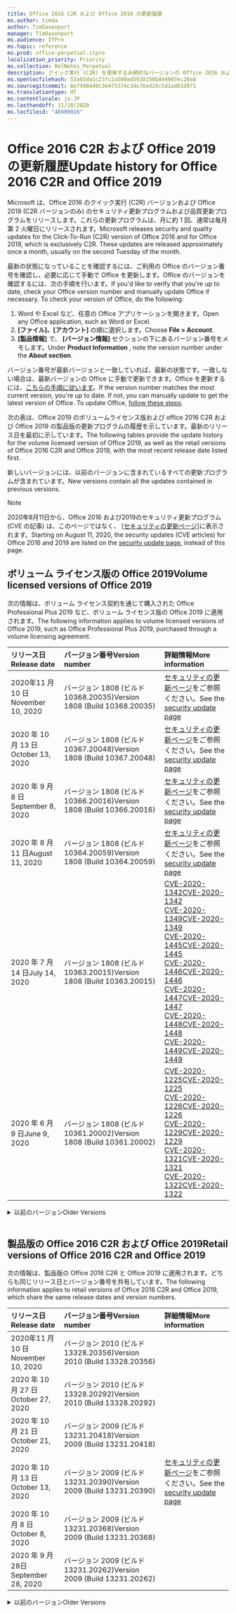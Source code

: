 ```yaml
---
title: Office 2016 C2R および Office 2019 の更新履歴
ms.author: timda
author: TimDavenport
manager: TimDavenport
ms.audience: ITPro
ms.topic: reference
ms.prod: office-perpetual-itpro
localization_priority: Priority
ms.collection: RelNotes_Perpetual
description: クイック実行 (C2R) を使用する永続的なバージョンの Office 2016 および 2019 の更新履歴を IT 技術者に提供します
ms.openlocfilehash: 53a03da1c23fc2a500ad5938150b844907ec20a8
ms.sourcegitcommit: 8e74984d0c36475374c34e76ed29c5d1ad81d971
ms.translationtype: HT
ms.contentlocale: ja-JP
ms.lasthandoff: 11/10/2020
ms.locfileid: "48989916"
---
```

# <a name="update-history-for-office-2016-c2r-and-office-2019"></a><span data-ttu-id="9c84d-103">Office 2016 C2R および Office 2019 の更新履歴</span><span class="sxs-lookup"><span data-stu-id="9c84d-103">Update history for Office 2016 C2R and Office 2019</span></span>

<span data-ttu-id="9c84d-p101">Microsoft は、Office 2016 のクイック実行 (C2R) バージョンおよび Office 2019 (C2R バージョンのみ) のセキュリティ更新プログラムおよび品質更新プログラムをリリースします。これらの更新プログラムは、月に約 1 回、通常は毎月第 2 火曜日にリリースされます。</span><span class="sxs-lookup"><span data-stu-id="9c84d-p101">Microsoft releases security and quality updates for the Click-To-Run (C2R) version of Office 2016 and for Office 2019, which is exclusively C2R. These updates are released approximately once a month, usually on the second Tuesday of the month.</span></span>

<span data-ttu-id="9c84d-p102">最新の状態になっていることを確認するには、ご利用の Office のバージョン番号を確認し、必要に応じて手動で Office を更新します。Office のバージョンを確認するには、次の手順を行います。</span><span class="sxs-lookup"><span data-stu-id="9c84d-p102">If you'd like to verify that you're up to date, check your Office version number and manually update Office if necessary. To check your version of Office, do the following:</span></span>

  1.    <span data-ttu-id="9c84d-108">Word や Excel など、任意の Office アプリケーションを開きます。</span><span class="sxs-lookup"><span data-stu-id="9c84d-108">Open any Office application, such as Word or Excel.</span></span>
  2.    <span data-ttu-id="9c84d-109">**[ファイル]、[アカウント]** の順に選択します。</span><span class="sxs-lookup"><span data-stu-id="9c84d-109">Choose **File > Account**.</span></span>
  3.    <span data-ttu-id="9c84d-110">**[製品情報]** で、 **[バージョン情報]** セクションの下にあるバージョン番号をメモします。</span><span class="sxs-lookup"><span data-stu-id="9c84d-110">Under **Product Information** , note the version number under the **About section**.</span></span>

<span data-ttu-id="9c84d-p103">バージョン番号が最新バージョンと一致していれば、最新の状態です。一致しない場合は、最新バージョンの Office に手動で更新できます。Office を更新するには、[こちらの手順に従います](https://support.office.com/article/2ab296f3-7f03-43a2-8e50-46de917611c5)。</span><span class="sxs-lookup"><span data-stu-id="9c84d-p103">If the version number matches the most current version, you're up to date. If not, you can manually update to get the latest version of Office. To update Office, [follow these steps](https://support.office.com/article/2ab296f3-7f03-43a2-8e50-46de917611c5).</span></span>


<span data-ttu-id="9c84d-114">次の表は、Office 2019 のボリュームライセンス版および office 2016 C2R および Office 2019 の製品版の更新プログラムの履歴を示しています。最新のリリース日を最初に示しています。</span><span class="sxs-lookup"><span data-stu-id="9c84d-114">The following tables provide the update history for the volume licensed version of Office 2019, as well as the retail versions of Office 2016 C2R and Office 2019, with the most recent release date listed first.</span></span>

<span data-ttu-id="9c84d-115">新しいバージョンには、以前のバージョンに含まれているすべての更新プログラムが含まれています。</span><span class="sxs-lookup"><span data-stu-id="9c84d-115">New versions contain all the updates contained in previous versions.</span></span>


 > [!NOTE]
> <span data-ttu-id="9c84d-116">2020年8月11日から、Office 2016 および2019のセキュリティ更新プログラム (CVE の記事) は、このページではなく、 [[セキュリティの更新ページ](https://docs.microsoft.com/officeupdates/microsoft365-apps-security-updates)]に表示されます。</span><span class="sxs-lookup"><span data-stu-id="9c84d-116">Starting on August 11, 2020, the security updates (CVE articles) for Office 2016 and 2019 are listed on the [security update page](https://docs.microsoft.com/officeupdates/microsoft365-apps-security-updates), instead of this page.</span></span> 


## <a name="volume-licensed-versions-of-office-2019"></a><span data-ttu-id="9c84d-117">ボリューム ライセンス版の Office 2019</span><span class="sxs-lookup"><span data-stu-id="9c84d-117">Volume licensed versions of Office 2019</span></span>
<span data-ttu-id="9c84d-118">次の情報は、ボリューム ライセンス契約を通じて購入された Office Professional Plus 2019 など、ボリューム ライセンス版の Office 2019 に適用されます。</span><span class="sxs-lookup"><span data-stu-id="9c84d-118">The following information applies to volume licensed versions of Office 2019, such as Office Professional Plus 2019, purchased through a volume licensing agreement.</span></span>

[//]: # (VL テーブルを削除しない 開始)


|<span data-ttu-id="9c84d-120">**リリース日**</span><span class="sxs-lookup"><span data-stu-id="9c84d-120">**Release date**</span></span>|<span data-ttu-id="9c84d-121">**バージョン番号**</span><span class="sxs-lookup"><span data-stu-id="9c84d-121">**Version number**</span></span>|<span data-ttu-id="9c84d-122">**詳細情報**</span><span class="sxs-lookup"><span data-stu-id="9c84d-122">**More information**</span></span>|
|:-----|:-----|:-----|
|<span data-ttu-id="9c84d-123">2020年11 月 10 日</span><span class="sxs-lookup"><span data-stu-id="9c84d-123">November 10, 2020</span></span>|<span data-ttu-id="9c84d-124">バージョン 1808 (ビルド 10368.20035)</span><span class="sxs-lookup"><span data-stu-id="9c84d-124">Version 1808 (Build 10368.20035)</span></span>| <span data-ttu-id="9c84d-125">[セキュリティの更新ページ](https://docs.microsoft.com/officeupdates/microsoft365-apps-security-updates)をご参照ください。</span><span class="sxs-lookup"><span data-stu-id="9c84d-125">See the [security update page](https://docs.microsoft.com/officeupdates/microsoft365-apps-security-updates)</span></span> |
|<span data-ttu-id="9c84d-126">2020 年 10 月 13 日</span><span class="sxs-lookup"><span data-stu-id="9c84d-126">October 13, 2020</span></span>|<span data-ttu-id="9c84d-127">バージョン 1808 (ビルド 10367.20048)</span><span class="sxs-lookup"><span data-stu-id="9c84d-127">Version 1808 (Build 10367.20048)</span></span>|<span data-ttu-id="9c84d-128">[セキュリティの更新ページ](https://docs.microsoft.com/officeupdates/microsoft365-apps-security-updates)をご参照ください。</span><span class="sxs-lookup"><span data-stu-id="9c84d-128">See the [security update page](https://docs.microsoft.com/officeupdates/microsoft365-apps-security-updates)</span></span>  |
|<span data-ttu-id="9c84d-129">2020 年 9 月 8 日</span><span class="sxs-lookup"><span data-stu-id="9c84d-129">September 8, 2020</span></span>|<span data-ttu-id="9c84d-130">バージョン 1808 (ビルド 10366.20016)</span><span class="sxs-lookup"><span data-stu-id="9c84d-130">Version 1808 (Build 10366.20016)</span></span>|<span data-ttu-id="9c84d-131">[セキュリティの更新ページ](https://docs.microsoft.com/officeupdates/microsoft365-apps-security-updates)をご参照ください。</span><span class="sxs-lookup"><span data-stu-id="9c84d-131">See the [security update page](https://docs.microsoft.com/officeupdates/microsoft365-apps-security-updates)</span></span> |
|<span data-ttu-id="9c84d-132">2020 年 8 月 11 日</span><span class="sxs-lookup"><span data-stu-id="9c84d-132">August 11, 2020</span></span>|<span data-ttu-id="9c84d-133">バージョン 1808 (ビルド 10364.20059)</span><span class="sxs-lookup"><span data-stu-id="9c84d-133">Version 1808 (Build 10364.20059)</span></span>|<span data-ttu-id="9c84d-134">[セキュリティの更新ページ](https://docs.microsoft.com/officeupdates/microsoft365-apps-security-updates)をご参照ください。</span><span class="sxs-lookup"><span data-stu-id="9c84d-134">See the [security update page](https://docs.microsoft.com/officeupdates/microsoft365-apps-security-updates)</span></span> |
|<span data-ttu-id="9c84d-135">2020 年 7 月 14 日</span><span class="sxs-lookup"><span data-stu-id="9c84d-135">July 14, 2020</span></span>   |<span data-ttu-id="9c84d-136">バージョン 1808 (ビルド 10363.20015)</span><span class="sxs-lookup"><span data-stu-id="9c84d-136">Version 1808 (Build 10363.20015)</span></span>  |[<span data-ttu-id="9c84d-137">CVE-2020-1342</span><span class="sxs-lookup"><span data-stu-id="9c84d-137">CVE-2020-1342</span></span>](https://portal.msrc.microsoft.com/ja-JP/security-guidance/advisory/CVE-2020-1342) <br/>[<span data-ttu-id="9c84d-138">CVE-2020-1349</span><span class="sxs-lookup"><span data-stu-id="9c84d-138">CVE-2020-1349</span></span>](https://portal.msrc.microsoft.com/ja-JP/security-guidance/advisory/CVE-2020-1349) <br/>[<span data-ttu-id="9c84d-139">CVE-2020-1445</span><span class="sxs-lookup"><span data-stu-id="9c84d-139">CVE-2020-1445</span></span>](https://portal.msrc.microsoft.com/ja-JP/security-guidance/advisory/CVE-2020-1445) <br/>[<span data-ttu-id="9c84d-140">CVE-2020-1446</span><span class="sxs-lookup"><span data-stu-id="9c84d-140">CVE-2020-1446</span></span>](https://portal.msrc.microsoft.com/ja-JP/security-guidance/advisory/CVE-2020-1446) <br/>[<span data-ttu-id="9c84d-141">CVE-2020-1447</span><span class="sxs-lookup"><span data-stu-id="9c84d-141">CVE-2020-1447</span></span>](https://portal.msrc.microsoft.com/ja-JP/security-guidance/advisory/CVE-2020-1447) <br/>[<span data-ttu-id="9c84d-142">CVE-2020-1448</span><span class="sxs-lookup"><span data-stu-id="9c84d-142">CVE-2020-1448</span></span>](https://portal.msrc.microsoft.com/ja-JP/security-guidance/advisory/CVE-2020-1448) <br/>[<span data-ttu-id="9c84d-143">CVE-2020-1449</span><span class="sxs-lookup"><span data-stu-id="9c84d-143">CVE-2020-1449</span></span>](https://portal.msrc.microsoft.com/ja-JP/security-guidance/advisory/CVE-2020-1449) <br/>|
|<span data-ttu-id="9c84d-144">2020 年 6 月 9 日</span><span class="sxs-lookup"><span data-stu-id="9c84d-144">June 9, 2020</span></span>   |<span data-ttu-id="9c84d-145">バージョン 1808 (ビルド 10361.20002)</span><span class="sxs-lookup"><span data-stu-id="9c84d-145">Version 1808 (Build 10361.20002)</span></span>  |[<span data-ttu-id="9c84d-146">CVE-2020-1225</span><span class="sxs-lookup"><span data-stu-id="9c84d-146">CVE-2020-1225</span></span>](https://portal.msrc.microsoft.com/ja-JP/security-guidance/advisory/CVE-2020-1225) <br/> [<span data-ttu-id="9c84d-147">CVE-2020-1226</span><span class="sxs-lookup"><span data-stu-id="9c84d-147">CVE-2020-1226</span></span>](https://portal.msrc.microsoft.com/ja-JP/security-guidance/advisory/CVE-2020-1226) <br/>[<span data-ttu-id="9c84d-148">CVE-2020-1229</span><span class="sxs-lookup"><span data-stu-id="9c84d-148">CVE-2020-1229</span></span>](https://portal.msrc.microsoft.com/ja-JP/security-guidance/advisory/CVE-2020-1229) <br/>[<span data-ttu-id="9c84d-149">CVE-2020-1321</span><span class="sxs-lookup"><span data-stu-id="9c84d-149">CVE-2020-1321</span></span>](https://portal.msrc.microsoft.com/ja-JP/security-guidance/advisory/CVE-2020-1321) <br/>[<span data-ttu-id="9c84d-150">CVE-2020-1322</span><span class="sxs-lookup"><span data-stu-id="9c84d-150">CVE-2020-1322</span></span>](https://portal.msrc.microsoft.com/ja-JP/security-guidance/advisory/CVE-2020-1322) <br/>|


[//]: # (VL テーブルを削除しない 終了)

<details>
<summary><span data-ttu-id="9c84d-152">以前のバージョン</span><span class="sxs-lookup"><span data-stu-id="9c84d-152">Older Versions</span></span></summary>
 

[//]: # (古い VL テーブルを削除しない 開始)


|<span data-ttu-id="9c84d-154">**リリース日**</span><span class="sxs-lookup"><span data-stu-id="9c84d-154">**Release date**</span></span>|<span data-ttu-id="9c84d-155">**バージョン番号**</span><span class="sxs-lookup"><span data-stu-id="9c84d-155">**Version number**</span></span>|<span data-ttu-id="9c84d-156">**詳細情報**</span><span class="sxs-lookup"><span data-stu-id="9c84d-156">**More information**</span></span>|
|:-----|:-----|:-----|
|<span data-ttu-id="9c84d-157">2020 年 5 月 12 日</span><span class="sxs-lookup"><span data-stu-id="9c84d-157">May 12, 2020</span></span>   |<span data-ttu-id="9c84d-158">バージョン 1808 (ビルド 10359.20023)</span><span class="sxs-lookup"><span data-stu-id="9c84d-158">Version 1808 (Build 10359.20023)</span></span>  |[<span data-ttu-id="9c84d-159">CVE-2020-0901</span><span class="sxs-lookup"><span data-stu-id="9c84d-159">CVE-2020-0901</span></span>](https://portal.msrc.microsoft.com/ja-JP/security-guidance/advisory/CVE-2020-0901) <br/> |
|<span data-ttu-id="9c84d-160">2020 年 4 月 14 日</span><span class="sxs-lookup"><span data-stu-id="9c84d-160">April 14, 2020</span></span>   |<span data-ttu-id="9c84d-161">バージョン 1808 (ビルド 10358.20061)</span><span class="sxs-lookup"><span data-stu-id="9c84d-161">Version 1808 (Build 10358.20061)</span></span>  |[<span data-ttu-id="9c84d-162">CVE-2020-0760</span><span class="sxs-lookup"><span data-stu-id="9c84d-162">CVE-2020-0760</span></span>](https://portal.msrc.microsoft.com/ja-JP/security-guidance/advisory/CVE-2020-0760) <br/> [<span data-ttu-id="9c84d-163">CVE-2020-0906</span><span class="sxs-lookup"><span data-stu-id="9c84d-163">CVE-2020-0906</span></span>](https://portal.msrc.microsoft.com/ja-JP/security-guidance/advisory/CVE-2020-0906) <br/> [<span data-ttu-id="9c84d-164">CVE-2020-0961</span><span class="sxs-lookup"><span data-stu-id="9c84d-164">CVE-2020-0961</span></span>](https://portal.msrc.microsoft.com/ja-JP/security-guidance/advisory/CVE-2020-0961) <br/> [<span data-ttu-id="9c84d-165">CVE-2020-0980</span><span class="sxs-lookup"><span data-stu-id="9c84d-165">CVE-2020-0980</span></span>](https://portal.msrc.microsoft.com/ja-JP/security-guidance/advisory/CVE-2020-0980) <br/>[<span data-ttu-id="9c84d-166">CVE-2020-0991</span><span class="sxs-lookup"><span data-stu-id="9c84d-166">CVE-2020-0991</span></span>](https://portal.msrc.microsoft.com/ja-JP/security-guidance/advisory/CVE-2020-0991) <br/> |
|<span data-ttu-id="9c84d-167">2020 年 3 月 10 日</span><span class="sxs-lookup"><span data-stu-id="9c84d-167">March 10, 2020</span></span>   |<span data-ttu-id="9c84d-168">バージョン 1808 (ビルド 10357.20081)</span><span class="sxs-lookup"><span data-stu-id="9c84d-168">Version 1808 (Build 10357.20081)</span></span>  |[<span data-ttu-id="9c84d-169">CVE-2020-0850</span><span class="sxs-lookup"><span data-stu-id="9c84d-169">CVE-2020-0850</span></span>](https://portal.msrc.microsoft.com/ja-JP/security-guidance/advisory/CVE-2020-0850) <br/> [<span data-ttu-id="9c84d-170">CVE-2020-0852</span><span class="sxs-lookup"><span data-stu-id="9c84d-170">CVE-2020-0852</span></span>](https://portal.msrc.microsoft.com/ja-JP/security-guidance/advisory/CVE-2020-0852) <br/> [<span data-ttu-id="9c84d-171">CVE-2020-0892</span><span class="sxs-lookup"><span data-stu-id="9c84d-171">CVE-2020-0892</span></span>](https://portal.msrc.microsoft.com/ja-JP/security-guidance/advisory/CVE-2020-0892) <br/>  |
|<span data-ttu-id="9c84d-172">2020 年 2 月 11 日</span><span class="sxs-lookup"><span data-stu-id="9c84d-172">February 11, 2020</span></span>   |<span data-ttu-id="9c84d-173">バージョン 1808 (ビルド 10356.20006)</span><span class="sxs-lookup"><span data-stu-id="9c84d-173">Version 1808 (Build 10356.20006)</span></span>  |[<span data-ttu-id="9c84d-174">CVE-2020-0696</span><span class="sxs-lookup"><span data-stu-id="9c84d-174">CVE-2020-0696</span></span>](https://portal.msrc.microsoft.com/ja-JP/security-guidance/advisory/CVE-2020-0696) <br/> [<span data-ttu-id="9c84d-175">CVE-2020-0759</span><span class="sxs-lookup"><span data-stu-id="9c84d-175">CVE-2020-0759</span></span>](https://portal.msrc.microsoft.com/ja-JP/security-guidance/advisory/CVE-2020-0759) <br/>  |


[//]: # (古い VL テーブルを削除しない 終了)

</details>


<br/>

## <a name="retail-versions-of-office-2016-c2r-and-office-2019"></a><span data-ttu-id="9c84d-177">製品版の Office 2016 C2R および Office 2019</span><span class="sxs-lookup"><span data-stu-id="9c84d-177">Retail versions of Office 2016 C2R and Office 2019</span></span>
<span data-ttu-id="9c84d-178">次の情報は、製品版の Office 2016 C2R と Office 2019 に適用されます。どちらも同じリリース日とバージョン番号を共有しています。</span><span class="sxs-lookup"><span data-stu-id="9c84d-178">The following information applies to retail versions of Office 2016 C2R and Office 2019, which share the same release dates and version numbers.</span></span>

[//]: # (リテール テーブルを削除しない 開始)


|<span data-ttu-id="9c84d-180">**リリース日**</span><span class="sxs-lookup"><span data-stu-id="9c84d-180">**Release date**</span></span>|<span data-ttu-id="9c84d-181">**バージョン番号**</span><span class="sxs-lookup"><span data-stu-id="9c84d-181">**Version number**</span></span>|<span data-ttu-id="9c84d-182">**詳細情報**</span><span class="sxs-lookup"><span data-stu-id="9c84d-182">**More information**</span></span>|
|:-----|:-----|:-----|
|<span data-ttu-id="9c84d-183">2020年11 月 10 日</span><span class="sxs-lookup"><span data-stu-id="9c84d-183">November 10, 2020</span></span>|<span data-ttu-id="9c84d-184">バージョン 2010 (ビルド 13328.20356)</span><span class="sxs-lookup"><span data-stu-id="9c84d-184">Version 2010 (Build 13328.20356)</span></span>| |
|<span data-ttu-id="9c84d-185">2020 年 10 月 27 日</span><span class="sxs-lookup"><span data-stu-id="9c84d-185">October 27, 2020</span></span>|<span data-ttu-id="9c84d-186">バージョン 2010 (ビルド 13328.20292)</span><span class="sxs-lookup"><span data-stu-id="9c84d-186">Version 2010 (Build 13328.20292)</span></span>| |
|<span data-ttu-id="9c84d-187">2020 年 10 月 21 日</span><span class="sxs-lookup"><span data-stu-id="9c84d-187">October 21, 2020</span></span>|<span data-ttu-id="9c84d-188">バージョン 2009 (ビルド 13231.20418)</span><span class="sxs-lookup"><span data-stu-id="9c84d-188">Version 2009 (Build 13231.20418)</span></span>| |
|<span data-ttu-id="9c84d-189">2020 年 10 月 13 日</span><span class="sxs-lookup"><span data-stu-id="9c84d-189">October 13, 2020</span></span>|<span data-ttu-id="9c84d-190">バージョン 2009 (ビルド 13231.20390)</span><span class="sxs-lookup"><span data-stu-id="9c84d-190">Version 2009 (Build 13231.20390)</span></span>|<span data-ttu-id="9c84d-191">[セキュリティの更新ページ](https://docs.microsoft.com/officeupdates/microsoft365-apps-security-updates)をご参照ください。</span><span class="sxs-lookup"><span data-stu-id="9c84d-191">See the [security update page](https://docs.microsoft.com/officeupdates/microsoft365-apps-security-updates)</span></span>  |
|<span data-ttu-id="9c84d-192">2020 年 10 月 8 日</span><span class="sxs-lookup"><span data-stu-id="9c84d-192">October 8, 2020</span></span>|<span data-ttu-id="9c84d-193">バージョン 2009 (ビルド 13231.20368)</span><span class="sxs-lookup"><span data-stu-id="9c84d-193">Version 2009 (Build 13231.20368)</span></span>| |
|<span data-ttu-id="9c84d-194">2020 年 9 月 28日</span><span class="sxs-lookup"><span data-stu-id="9c84d-194">September 28, 2020</span></span>|<span data-ttu-id="9c84d-195">バージョン 2009 (ビルド 13231.20262)</span><span class="sxs-lookup"><span data-stu-id="9c84d-195">Version 2009 (Build 13231.20262)</span></span>| |


[//]: # (リテール テーブルを削除しない 終了)

<details>
<summary><span data-ttu-id="9c84d-197">以前のバージョン</span><span class="sxs-lookup"><span data-stu-id="9c84d-197">Older Versions</span></span></summary>
 

[//]: # (古いリテール テーブルを削除しない 開始)


|<span data-ttu-id="9c84d-199">**リリース日**</span><span class="sxs-lookup"><span data-stu-id="9c84d-199">**Release date**</span></span>|<span data-ttu-id="9c84d-200">**バージョン番号**</span><span class="sxs-lookup"><span data-stu-id="9c84d-200">**Version number**</span></span>|<span data-ttu-id="9c84d-201">**詳細情報**</span><span class="sxs-lookup"><span data-stu-id="9c84d-201">**More information**</span></span>|
|:-----|:-----|:-----|
|<span data-ttu-id="9c84d-202">2020 年 9 月 22 日</span><span class="sxs-lookup"><span data-stu-id="9c84d-202">September 22, 2020</span></span>|<span data-ttu-id="9c84d-203">バージョン 2008 (ビルド 13127.20508)</span><span class="sxs-lookup"><span data-stu-id="9c84d-203">Version 2008 (Build 13127.20508)</span></span>| |
|<span data-ttu-id="9c84d-204">2020 年 9 月 09 日</span><span class="sxs-lookup"><span data-stu-id="9c84d-204">September 9, 2020</span></span>|<span data-ttu-id="9c84d-205">バージョン 2008 (ビルド13127.20408)</span><span class="sxs-lookup"><span data-stu-id="9c84d-205">Version 2008 (Build 13127.20408)</span></span>|<span data-ttu-id="9c84d-206">[セキュリティの更新ページ](https://docs.microsoft.com/officeupdates/microsoft365-apps-security-updates)をご参照ください。</span><span class="sxs-lookup"><span data-stu-id="9c84d-206">See the [security update page](https://docs.microsoft.com/officeupdates/microsoft365-apps-security-updates)</span></span> |
|<span data-ttu-id="9c84d-207">2020 年 8 月 31 日</span><span class="sxs-lookup"><span data-stu-id="9c84d-207">August 31, 2020</span></span>|<span data-ttu-id="9c84d-208">バージョン 2008 (ビルド 13127.20296)</span><span class="sxs-lookup"><span data-stu-id="9c84d-208">Version 2008 (Build 13127.20296)</span></span>| |
|<span data-ttu-id="9c84d-209">2020 年 8 月 25 日</span><span class="sxs-lookup"><span data-stu-id="9c84d-209">August 25, 2020</span></span>|<span data-ttu-id="9c84d-210">バージョン 2007 (ビルド 13029.20460)</span><span class="sxs-lookup"><span data-stu-id="9c84d-210">Version 2007 (Build 13029.20460)</span></span>| |
|<span data-ttu-id="9c84d-211">2020 年 8 月 11 日</span><span class="sxs-lookup"><span data-stu-id="9c84d-211">August 11, 2020</span></span>|<span data-ttu-id="9c84d-212">バージョン 2007 (ビルド 13029.20344)</span><span class="sxs-lookup"><span data-stu-id="9c84d-212">Version 2007 (Build 13029.20344)</span></span>|<span data-ttu-id="9c84d-213">[セキュリティの更新ページ](https://docs.microsoft.com/officeupdates/microsoft365-apps-security-updates)をご参照ください。</span><span class="sxs-lookup"><span data-stu-id="9c84d-213">See the [security update page](https://docs.microsoft.com/officeupdates/microsoft365-apps-security-updates)</span></span> |
|<span data-ttu-id="9c84d-214">2020 年 7 月 30 日</span><span class="sxs-lookup"><span data-stu-id="9c84d-214">July 30, 2020</span></span>|<span data-ttu-id="9c84d-215">バージョン 2007 (ビルド 13029.20308)</span><span class="sxs-lookup"><span data-stu-id="9c84d-215">Version 2007 (Build 13029.20308)</span></span>  |<span data-ttu-id="9c84d-216">さまざまなバグとパフォーマンスの修正。</span><span class="sxs-lookup"><span data-stu-id="9c84d-216">Various bug and performance fixes.</span></span>  <br/>  |
|<span data-ttu-id="9c84d-217">2020 年 7 月 28 日</span><span class="sxs-lookup"><span data-stu-id="9c84d-217">July 28, 2020</span></span>|<span data-ttu-id="9c84d-218">バージョン 2006 (ビルド 13001.20498)</span><span class="sxs-lookup"><span data-stu-id="9c84d-218">Version 2006 (Build 13001.20498)</span></span>  |<span data-ttu-id="9c84d-219">さまざまなバグとパフォーマンスの修正。</span><span class="sxs-lookup"><span data-stu-id="9c84d-219">Various bug and performance fixes.</span></span>  <br/>  |
|<span data-ttu-id="9c84d-220">2020 年 7 月 14 日</span><span class="sxs-lookup"><span data-stu-id="9c84d-220">July 14, 2020</span></span>|<span data-ttu-id="9c84d-221">バージョン 2006 (ビルド 13001.20384)</span><span class="sxs-lookup"><span data-stu-id="9c84d-221">Version 2006 (Build 13001.20384)</span></span>  |[<span data-ttu-id="9c84d-222">CVE-2020-1342</span><span class="sxs-lookup"><span data-stu-id="9c84d-222">CVE-2020-1342</span></span>](https://portal.msrc.microsoft.com/ja-JP/security-guidance/advisory/CVE-2020-1342) <br/>[<span data-ttu-id="9c84d-223">CVE-2020-1349</span><span class="sxs-lookup"><span data-stu-id="9c84d-223">CVE-2020-1349</span></span>](https://portal.msrc.microsoft.com/ja-JP/security-guidance/advisory/CVE-2020-1349) <br/>[<span data-ttu-id="9c84d-224">CVE-2020-1445</span><span class="sxs-lookup"><span data-stu-id="9c84d-224">CVE-2020-1445</span></span>](https://portal.msrc.microsoft.com/ja-JP/security-guidance/advisory/CVE-2020-1445) <br/>[<span data-ttu-id="9c84d-225">CVE-2020-1446</span><span class="sxs-lookup"><span data-stu-id="9c84d-225">CVE-2020-1446</span></span>](https://portal.msrc.microsoft.com/ja-JP/security-guidance/advisory/CVE-2020-1446) <br/>[<span data-ttu-id="9c84d-226">CVE-2020-1447</span><span class="sxs-lookup"><span data-stu-id="9c84d-226">CVE-2020-1447</span></span>](https://portal.msrc.microsoft.com/ja-JP/security-guidance/advisory/CVE-2020-1447) <br/>[<span data-ttu-id="9c84d-227">CVE-2020-1449</span><span class="sxs-lookup"><span data-stu-id="9c84d-227">CVE-2020-1449</span></span>](https://portal.msrc.microsoft.com/ja-JP/security-guidance/advisory/CVE-2020-1449) <br/>[<span data-ttu-id="9c84d-228">CVE-2020-1458</span><span class="sxs-lookup"><span data-stu-id="9c84d-228">CVE-2020-1458</span></span>](https://portal.msrc.microsoft.com/ja-JP/security-guidance/advisory/CVE-2020-1458) <br/>|
|<span data-ttu-id="9c84d-229">2020 年 6 月 30 日</span><span class="sxs-lookup"><span data-stu-id="9c84d-229">June 30, 2020</span></span>|<span data-ttu-id="9c84d-230">バージョン 2006 (ビルド 13001.20266)</span><span class="sxs-lookup"><span data-stu-id="9c84d-230">Version 2006 (Build 13001.20266)</span></span>  |<span data-ttu-id="9c84d-231">さまざまなバグとパフォーマンスの修正。</span><span class="sxs-lookup"><span data-stu-id="9c84d-231">Various bug and performance fixes.</span></span>  <br/>  |
|<span data-ttu-id="9c84d-232">2020 年 6 月 24 日</span><span class="sxs-lookup"><span data-stu-id="9c84d-232">June 24, 2020</span></span>|<span data-ttu-id="9c84d-233">バージョン 2005 (ビルド 12827.20470)</span><span class="sxs-lookup"><span data-stu-id="9c84d-233">Version 2005 (Build 12827.20470)</span></span>  |<span data-ttu-id="9c84d-234">さまざまなバグとパフォーマンスの修正。</span><span class="sxs-lookup"><span data-stu-id="9c84d-234">Various bug and performance fixes.</span></span>  <br/>  |
|<span data-ttu-id="9c84d-235">2020 年 6 月 9 日</span><span class="sxs-lookup"><span data-stu-id="9c84d-235">June 9, 2020</span></span>|<span data-ttu-id="9c84d-236">バージョン 2005 (ビルド 12827.20336)</span><span class="sxs-lookup"><span data-stu-id="9c84d-236">Version 2005 (Build 12827.20336)</span></span>  |[<span data-ttu-id="9c84d-237">CVE-2020-1225</span><span class="sxs-lookup"><span data-stu-id="9c84d-237">CVE-2020-1225</span></span>](https://portal.msrc.microsoft.com/ja-JP/security-guidance/advisory/CVE-2020-1225)  <br/> [<span data-ttu-id="9c84d-238">CVE-2020-1226</span><span class="sxs-lookup"><span data-stu-id="9c84d-238">CVE-2020-1226</span></span>](https://portal.msrc.microsoft.com/ja-JP/security-guidance/advisory/CVE-2020-1226)  <br/> [<span data-ttu-id="9c84d-239">CVE-2020-1229</span><span class="sxs-lookup"><span data-stu-id="9c84d-239">CVE-2020-1229</span></span>](https://portal.msrc.microsoft.com/ja-JP/security-guidance/advisory/CVE-2020-1229)  <br/> [<span data-ttu-id="9c84d-240">CVE-2020-1321</span><span class="sxs-lookup"><span data-stu-id="9c84d-240">CVE-2020-1321</span></span>](https://portal.msrc.microsoft.com/ja-JP/security-guidance/advisory/CVE-2020-1321)  <br/> [<span data-ttu-id="9c84d-241">CVE-2020-1322</span><span class="sxs-lookup"><span data-stu-id="9c84d-241">CVE-2020-1322</span></span>](https://portal.msrc.microsoft.com/ja-JP/security-guidance/advisory/CVE-2020-1322)  <br/>|
|<span data-ttu-id="9c84d-242">2020 年 6 月 2 日</span><span class="sxs-lookup"><span data-stu-id="9c84d-242">June 2, 2020</span></span>|<span data-ttu-id="9c84d-243">バージョン 2005 (ビルド 12827.20268)</span><span class="sxs-lookup"><span data-stu-id="9c84d-243">Version 2005 (Build 12827.20268)</span></span>  |<span data-ttu-id="9c84d-244">さまざまなバグとパフォーマンスの修正。</span><span class="sxs-lookup"><span data-stu-id="9c84d-244">Various bug and performance fixes.</span></span>  <br/>  |
|<span data-ttu-id="9c84d-245">2020 年 5 月21日</span><span class="sxs-lookup"><span data-stu-id="9c84d-245">May 21, 2020</span></span>|<span data-ttu-id="9c84d-246">バージョン 2004 (ビルド12730.20352)</span><span class="sxs-lookup"><span data-stu-id="9c84d-246">Version 2004 (Build 12730.20352)</span></span>  |<span data-ttu-id="9c84d-247">さまざまなバグとパフォーマンスの修正。</span><span class="sxs-lookup"><span data-stu-id="9c84d-247">Various bug and performance fixes.</span></span>  <br/>  |
|<span data-ttu-id="9c84d-248">2020 年 5 月 12 日</span><span class="sxs-lookup"><span data-stu-id="9c84d-248">May 12, 2020</span></span>|<span data-ttu-id="9c84d-249">バージョン 2004 (ビルド 12730.20270)</span><span class="sxs-lookup"><span data-stu-id="9c84d-249">Version 2004 (Build 12730.20270)</span></span>  |[<span data-ttu-id="9c84d-250">CVE-2020-0901</span><span class="sxs-lookup"><span data-stu-id="9c84d-250">CVE-2020-0901</span></span>](https://portal.msrc.microsoft.com/ja-JP/security-guidance/advisory/CVE-2020-0901)  <br/>  |
|<span data-ttu-id="9c84d-251">2020 年 5 月 4 日</span><span class="sxs-lookup"><span data-stu-id="9c84d-251">May 4, 2020</span></span>|<span data-ttu-id="9c84d-252">バージョン 2004 (ビルド 12730.20250)</span><span class="sxs-lookup"><span data-stu-id="9c84d-252">Version 2004 (Build 12730.20250)</span></span>  |[<span data-ttu-id="9c84d-253">リンク</span><span class="sxs-lookup"><span data-stu-id="9c84d-253">Link</span></span>](https://support.microsoft.com/office/excel-word-powerpoint-file-becomes-corrupt-when-opening-a-file-that-contains-a-vba-project-or-after-enabling-a-macro-in-an-open-file-ad6ee6ca-db23-4614-a403-282821eb99f6?ui=en-us&rs=en-us&ad=us)<br/>  |
|<span data-ttu-id="9c84d-254">2020 年 4 月 29 日</span><span class="sxs-lookup"><span data-stu-id="9c84d-254">April 29, 2020</span></span>|<span data-ttu-id="9c84d-255">バージョン 2004 (ビルド 12730.20236)</span><span class="sxs-lookup"><span data-stu-id="9c84d-255">Version 2004 (Build 12730.20236)</span></span>  |<span data-ttu-id="9c84d-256">さまざまなバグとパフォーマンスの修正。</span><span class="sxs-lookup"><span data-stu-id="9c84d-256">Various bug and performance fixes.</span></span> <br/>  |
|<span data-ttu-id="9c84d-257">2020 年 4 月 15 日</span><span class="sxs-lookup"><span data-stu-id="9c84d-257">April 15, 2020</span></span>|<span data-ttu-id="9c84d-258">バージョン 2003 (ビルド 12624.20466)</span><span class="sxs-lookup"><span data-stu-id="9c84d-258">Version 2003 (Build 12624.20466)</span></span>  |<span data-ttu-id="9c84d-259">さまざまなバグとパフォーマンスの修正。</span><span class="sxs-lookup"><span data-stu-id="9c84d-259">Various bug and performance fixes.</span></span> <br/>  |
|<span data-ttu-id="9c84d-260">2020 年 4 月 14 日</span><span class="sxs-lookup"><span data-stu-id="9c84d-260">April 14, 2020</span></span>|<span data-ttu-id="9c84d-261">バージョン 2003 (ビルド 12624.20442)</span><span class="sxs-lookup"><span data-stu-id="9c84d-261">Version 2003 (Build 12624.20442)</span></span>  |[<span data-ttu-id="9c84d-262">CVE-2020-0760</span><span class="sxs-lookup"><span data-stu-id="9c84d-262">CVE-2020-0760</span></span>](https://portal.msrc.microsoft.com/ja-JP/security-guidance/advisory/CVE-2020-0760) <br/> [<span data-ttu-id="9c84d-263">CVE-2020-0906</span><span class="sxs-lookup"><span data-stu-id="9c84d-263">CVE-2020-0906</span></span>](https://portal.msrc.microsoft.com/ja-JP/security-guidance/advisory/CVE-2020-0906) <br/> [<span data-ttu-id="9c84d-264">CVE-2020-0961</span><span class="sxs-lookup"><span data-stu-id="9c84d-264">CVE-2020-0961</span></span>](https://portal.msrc.microsoft.com/ja-JP/security-guidance/advisory/CVE-2020-0961) <br/> [<span data-ttu-id="9c84d-265">CVE-2020-0979</span><span class="sxs-lookup"><span data-stu-id="9c84d-265">CVE-2020-0979</span></span>](https://portal.msrc.microsoft.com/ja-JP/security-guidance/advisory/CVE-2020-0979) <br/> [<span data-ttu-id="9c84d-266">CVE-2020-0980</span><span class="sxs-lookup"><span data-stu-id="9c84d-266">CVE-2020-0980</span></span>](https://portal.msrc.microsoft.com/ja-JP/security-guidance/advisory/CVE-2020-0980) <br/>[<span data-ttu-id="9c84d-267">CVE-2020-0991</span><span class="sxs-lookup"><span data-stu-id="9c84d-267">CVE-2020-0991</span></span>](https://portal.msrc.microsoft.com/ja-JP/security-guidance/advisory/CVE-2020-0991) <br/> |
|<span data-ttu-id="9c84d-268">2020 年 3 月 31 日</span><span class="sxs-lookup"><span data-stu-id="9c84d-268">March 31, 2020</span></span>|<span data-ttu-id="9c84d-269">バージョン 2003 (ビルド 12624.20382)</span><span class="sxs-lookup"><span data-stu-id="9c84d-269">Version 2003 (Build 12624.20382)</span></span>  |<span data-ttu-id="9c84d-270">さまざまなバグとパフォーマンスの修正。</span><span class="sxs-lookup"><span data-stu-id="9c84d-270">Various bug and performance fixes.</span></span> <br/>  |
|<span data-ttu-id="9c84d-271">2020 年 3 月 25 日</span><span class="sxs-lookup"><span data-stu-id="9c84d-271">March 25, 2020</span></span>|<span data-ttu-id="9c84d-272">バージョン 2003 (ビルド 12624.20320)</span><span class="sxs-lookup"><span data-stu-id="9c84d-272">Version 2003 (Build 12624.20320)</span></span>  |<span data-ttu-id="9c84d-273">さまざまなバグとパフォーマンスの修正。</span><span class="sxs-lookup"><span data-stu-id="9c84d-273">Various bug and performance fixes.</span></span> <br/>  |
|<span data-ttu-id="9c84d-274">2020 年 3 月 10 日</span><span class="sxs-lookup"><span data-stu-id="9c84d-274">March 10, 2020</span></span>|<span data-ttu-id="9c84d-275">バージョン 2002 (ビルド 12527.20278)</span><span class="sxs-lookup"><span data-stu-id="9c84d-275">Version 2002 (Build 12527.20278)</span></span>  |[<span data-ttu-id="9c84d-276">CVE-2020-0850</span><span class="sxs-lookup"><span data-stu-id="9c84d-276">CVE-2020-0850</span></span>](https://portal.msrc.microsoft.com/ja-JP/security-guidance/advisory/CVE-2020-0850) <br/> [<span data-ttu-id="9c84d-277">CVE-2020-0851</span><span class="sxs-lookup"><span data-stu-id="9c84d-277">CVE-2020-0851</span></span>](https://portal.msrc.microsoft.com/ja-JP/security-guidance/advisory/CVE-2020-0851) <br/> [<span data-ttu-id="9c84d-278">CVE-2020-0855</span><span class="sxs-lookup"><span data-stu-id="9c84d-278">CVE-2020-0855</span></span>](https://portal.msrc.microsoft.com/ja-JP/security-guidance/advisory/CVE-2020-0855) <br/> [<span data-ttu-id="9c84d-279">CVE-2020-0892</span><span class="sxs-lookup"><span data-stu-id="9c84d-279">CVE-2020-0892</span></span>](https://portal.msrc.microsoft.com/ja-JP/security-guidance/advisory/CVE-2020-0892) <br/>  |
|<span data-ttu-id="9c84d-280">2020 年 3 月 1 日</span><span class="sxs-lookup"><span data-stu-id="9c84d-280">March 1, 2020</span></span>   |<span data-ttu-id="9c84d-281">バージョン 2002 (ビルド 12527.20242)</span><span class="sxs-lookup"><span data-stu-id="9c84d-281">Version 2002 (Build 12527.20242)</span></span>  |<span data-ttu-id="9c84d-282">サードパーティ製アプリケーションが Outlook からメールを送信できない原因となった問題に対処します。</span><span class="sxs-lookup"><span data-stu-id="9c84d-282">Addresses an issue that caused third party applications to be unable to send email from Outlook.</span></span> <br/>  |


[//]: # (古いリテール テーブルを削除しない 終了)


</details>






